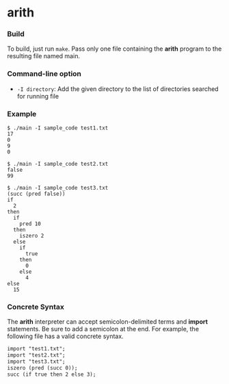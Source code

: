 # arith

### Build
To build, just run `make`. Pass only one file containing the **arith** program to the resulting file named main.

### Command-line option
- `-I directory`: Add the given directory to the list of directories
searched for running file

### Example
```
$ ./main -I sample_code test1.txt
17
0
9
0
```

```
$ ./main -I sample_code test2.txt
false
99
```

```
$ ./main -I sample_code test3.txt
(succ (pred false))
if
  2
then
  if
    pred 10
  then
    iszero 2
  else
    if
      true
    then
      0
    else
      4
else
  15
```

### Concrete Syntax
The **arith** interpreter can accept semicolon-delimited terms and **import** statements. Be sure to add a semicolon at the end.
For example, the following file has a valid concrete syntax.
```:test4.txt
import "test1.txt";
import "test2.txt";
import "test3.txt";
iszero (pred (succ 0));
succ (if true then 2 else 3);
```